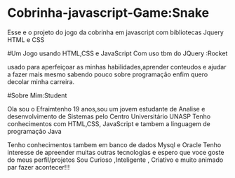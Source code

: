 # Cobrinha-javascript-Game:Snake
Esse e o projeto do jogo da cobrinha em javascript com bibliotecas Jquery HTML e CSS

#Um Jogo usando HTML,CSS e JavaScript Com uso tbm do JQuery :Rocket

usado para aperfeiçoar as minhas habilidades,aprender conteudos e ajudar a fazer mais mesmo
sabendo pouco sobre programação enfim quero decolar minha carreira.

#Sobre Mim:Student

Ola sou o Efraimtenho 19 anos,sou um jovem estudante de Analise e desenvolvimento de Sistemas pelo Centro Universitário UNASP
Tenho conhecimentos com HTML,CSS, JavaScript e tambem a linguagem de programação Java

Tenho conhecimentos tambem em banco de dados Mysql e Oracle
Tenho interesse de apreender muitas outras tecnologias e espero que voce goste do meus perfil/projetos
Sou Curioso ,Inteligente , Criativo e muito animado par fazer acontecer!!!
